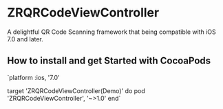 # ZRQRCodeViewController
A delightful QR Code Scanning framework that being compatible with iOS 7.0 and later.

How to install and get Started with CocoaPods
-----------------------------------

`platform :ios, '7.0'  

target 'ZRQRCodeViewController(Demo)' do
     pod 'ZRQRCodeViewController', '~>1.0'
end`
